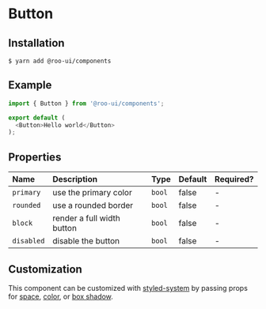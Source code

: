 # Button

<!-- STORY -->

## Installation

```shell
$ yarn add @roo-ui/components
```

## Example

```js
import { Button } from '@roo-ui/components';

export default (
  <Button>Hello world</Button>
);
```

## Properties

| Name       | Description                | Type   | Default | Required? |
|:-----------|:---------------------------|:-------|:--------|:----------|
| `primary`  | use the primary color      | `bool` | false   | -         |
| `rounded`  | use a rounded border       | `bool` | false   | -         |
| `block`    | render a full width button | `bool` | false   | -         |
| `disabled` | disable the button         | `bool` | false   | -         |

## Customization

This component can be customized with [styled-system](https://github.com/jxnblk/styled-system) by passing props for [space](https://github.com/jxnblk/styled-system#space-responsive), [color](https://github.com/jxnblk/styled-system#color-responsive), or [box shadow](https://github.com/jxnblk/styled-system#misc).
